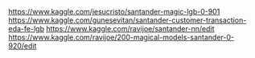 https://www.kaggle.com/jesucristo/santander-magic-lgb-0-901
https://www.kaggle.com/gunesevitan/santander-customer-transaction-eda-fe-lgb
https://www.kaggle.com/ravijoe/santander-nn/edit
https://www.kaggle.com/ravijoe/200-magical-models-santander-0-920/edit
